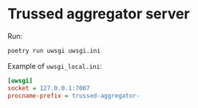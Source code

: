 # Trussed aggregator server

Run:
```sh
poetry run uwsgi uwsgi.ini
```

Example of `uwsgi_local.ini`:
```ini
[uwsgi]
socket = 127.0.0.1:7007
procname-prefix = trussed-aggregator-
```
